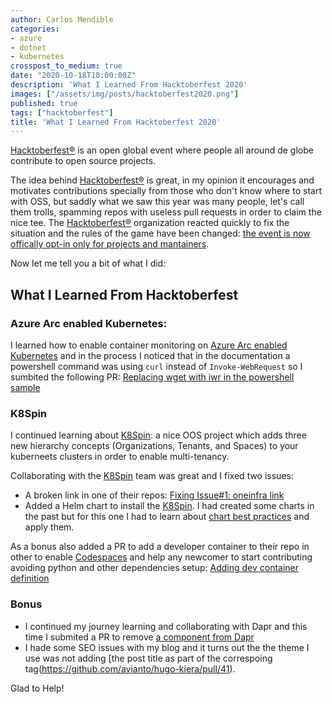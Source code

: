 ```yaml
---
author: Carlos Mendible
categories:
- azure
- dotnet
- kubernetes
crosspost_to_medium: true
date: "2020-10-18T10:00:00Z"
description: 'What I Learned From Hacktoberfest 2020'
images: ["/assets/img/posts/hacktoberfest2020.png"]
published: true
tags: ["hacktoberfest"]
title: 'What I Learned From Hacktoberfest 2020'
---
```


[Hacktoberfest®](https://hacktoberfest.digitalocean.com/) is an open global event where people all around de globe contribute to open source projects.

The idea behind [Hacktoberfest®](https://hacktoberfest.digitalocean.com/) is great, in my opinion it encourages and motivates contributions specially from those who don't know where to start with OSS, but saddly what we saw this year was many people, let's call them trolls, spamming repos with useless pull requests in order to claim the nice tee. The [Hacktoberfest®](https://hacktoberfest.digitalocean.com/) organization reacted quickly to fix the situation and the rules of the game have been changed: [the event is now offically opt-in only for projects and mantainers](https://hacktoberfest.digitalocean.com/hacktoberfest-update).

Now let me tell you a bit of what I did:

## What I Learned From Hacktoberfest

### Azure Arc enabled Kubernetes:

I learned how to enable container monitoring on [Azure Arc enabled Kubernetes](https://docs.microsoft.com/en-us/azure/azure-arc/kubernetes/overview?WT.mc_id=AZ-MVP-5002618) and in the process I noticed that in the documentation a powershell command was using `curl` instead of `Invoke-WebRequest` so I sumbited the following PR: [Replacing wget with iwr in the powershell sample](https://github.com/MicrosoftDocs/azure-docs/pull/63625)

### K8Spin

I continued learning about [K8Spin](https://github.com/k8spin/k8spin-operator): a nice OOS project which adds three new hierarchy concepts (Organizations, Tenants, and Spaces) to your kuberneets clusters in order to enable multi-tenancy.

Collaborating with the [K8Spin](https://github.com/k8spin/k8spin-operator) team was great and I fixed two issues:

* A broken link in one of their repos: [Fixing Issue#1: oneinfra link](https://github.com/k8spin/oneinfra-worker-modules/pull/3)
* Added a Helm chart to install the [K8Spin](https://github.com/k8spin/k8spin-operator). I had created some charts in the past but for this one I had to learn about [chart best practices](https://helm.sh/docs/chart_best_practices/) and apply them.

As a bonus also added a PR to add a developer container to their repo in other to enable [Codespaces](https://github.com/features/codespaces) and help any newcomer to start contributing avoiding python and other dependencies setup: [Adding dev container definition](https://github.com/k8spin/k8spin-operator/pull/21)

### Bonus

* I continued my journey learning and collaborating with Dapr and this time I submited a PR to remove [a component from Dapr](https://github.com/dapr/components-contrib/pull/496)
* I hade some SEO issues with my blog and it turns out the the theme I use was not adding [the post title as part of the correspoing tag(https://github.com/avianto/hugo-kiera/pull/41).

Glad to Help!